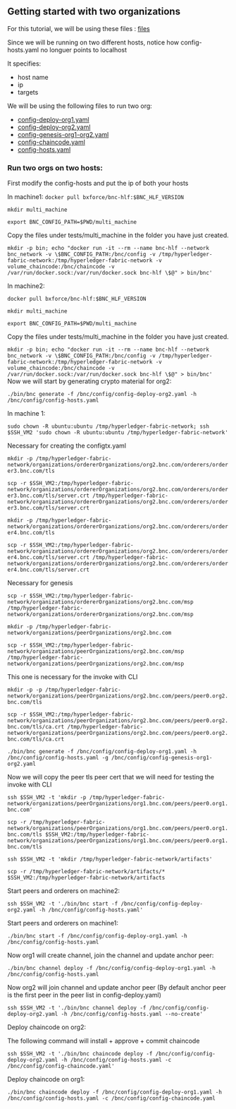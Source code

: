 ## Getting started with two organizations

For this tutorial, we will be using these files : [files](https://github.com/bxforce/bnc-hlf/tree/master/tests/multi_machine)

Since we will be running on two different hosts, notice how config-hosts.yaml no longuer points to localhost

It specifies:
* host name
* ip
* targets

We will be using the following files to run two org:
* [config-deploy-org1.yaml](https://github.com/bxforce/bnc-hlf/tree/master/tests/multi_machine/config-deploy-org1.yaml)
* [config-deploy-org2.yaml](https://github.com/bxforce/bnc-hlf/tree/master/tests/multi_machine/config-deploy-org2.yaml)
* [config-genesis-org1-org2.yaml](https://github.com/bxforce/bnc-hlf/tree/master/tests/multi_machine/config-genesis-org1-org2.yaml)
* [config-chaincode.yaml](https://github.com/bxforce/bnc-hlf/tree/master/tests/multi_machine/config-chaincode.yaml)
* [config-hosts.yaml](https://github.com/bxforce/bnc-hlf/tree/master/tests/multi_machine/config-hosts.yaml)         


### Run two orgs on two hosts:
First modify the config-hosts and put the ip of both your hosts

In machine1:
`docker pull bxforce/bnc-hlf:$BNC_HLF_VERSION`

`mkdir multi_machine`

`export BNC_CONFIG_PATH=$PWD/multi_machine`

Copy the files under tests/multi_machine in the folder you have just created.

`mkdir -p bin; echo "docker run -it --rm --name bnc-hlf --network bnc_network -v \$BNC_CONFIG_PATH:/bnc/config -v /tmp/hyperledger-fabric-network:/tmp/hyperledger-fabric-network -v volume_chaincode:/bnc/chaincode -v /var/run/docker.sock:/var/run/docker.sock bnc-hlf \$@" > bin/bnc'
`

In machine2:

`docker pull bxforce/bnc-hlf:$BNC_HLF_VERSION`

`mkdir multi_machine`

`export BNC_CONFIG_PATH=$PWD/multi_machine`

Copy the files under tests/multi_machine in the folder you have just created.

`mkdir -p bin; echo "docker run -it --rm --name bnc-hlf --network bnc_network -v \$BNC_CONFIG_PATH:/bnc/config -v /tmp/hyperledger-fabric-network:/tmp/hyperledger-fabric-network -v volume_chaincode:/bnc/chaincode -v /var/run/docker.sock:/var/run/docker.sock bnc-hlf \$@" > bin/bnc'
`
Now we will start by generating crypto material for org2:

`./bin/bnc generate -f /bnc/config/config-deploy-org2.yaml -h /bnc/config/config-hosts.yaml`

In machine 1:

`sudo chown -R ubuntu:ubuntu /tmp/hyperledger-fabric-network; ssh $SSH_VM2 'sudo chown -R ubuntu:ubuntu /tmp/hyperledger-fabric-network'`

Necessary for creating the configtx.yaml

`mkdir -p /tmp/hyperledger-fabric-network/organizations/ordererOrganizations/org2.bnc.com/orderers/orderer3.bnc.com/tls`

`scp -r $SSH_VM2:/tmp/hyperledger-fabric-network/organizations/ordererOrganizations/org2.bnc.com/orderers/orderer3.bnc.com/tls/server.crt /tmp/hyperledger-fabric-network/organizations/ordererOrganizations/org2.bnc.com/orderers/orderer3.bnc.com/tls/server.crt`

`mkdir -p /tmp/hyperledger-fabric-network/organizations/ordererOrganizations/org2.bnc.com/orderers/orderer4.bnc.com/tls`
  
`scp -r $SSH_VM2:/tmp/hyperledger-fabric-network/organizations/ordererOrganizations/org2.bnc.com/orderers/orderer4.bnc.com/tls/server.crt /tmp/hyperledger-fabric-network/organizations/ordererOrganizations/org2.bnc.com/orderers/orderer4.bnc.com/tls/server.crt`

Necessary for genesis

`scp -r $SSH_VM2:/tmp/hyperledger-fabric-network/organizations/ordererOrganizations/org2.bnc.com/msp /tmp/hyperledger-fabric-network/organizations/ordererOrganizations/org2.bnc.com/msp`

`mkdir -p /tmp/hyperledger-fabric-network/organizations/peerOrganizations/org2.bnc.com`
  
`scp -r $SSH_VM2:/tmp/hyperledger-fabric-network/organizations/peerOrganizations/org2.bnc.com/msp /tmp/hyperledger-fabric-network/organizations/peerOrganizations/org2.bnc.com/msp`

This one is necessary for the invoke with CLI
  
`mkdir -p -p /tmp/hyperledger-fabric-network/organizations/peerOrganizations/org2.bnc.com/peers/peer0.org2.bnc.com/tls`

`scp -r $SSH_VM2:/tmp/hyperledger-fabric-network/organizations/peerOrganizations/org2.bnc.com/peers/peer0.org2.bnc.com/tls/ca.crt /tmp/hyperledger-fabric-network/organizations/peerOrganizations/org2.bnc.com/peers/peer0.org2.bnc.com/tls/ca.crt`

`./bin/bnc generate -f /bnc/config/config-deploy-org1.yaml -h /bnc/config/config-hosts.yaml -g /bnc/config/config-genesis-org1-org2.yaml`

Now we will copy the peer tls peer cert that we will need for testing the invoke with CLI

`ssh $SSH_VM2 -t 'mkdir -p /tmp/hyperledger-fabric-network/organizations/peerOrganizations/org1.bnc.com/peers/peer0.org1.bnc.com'`

`scp -r /tmp/hyperledger-fabric-network/organizations/peerOrganizations/org1.bnc.com/peers/peer0.org1.bnc.com/tls $SSH_VM2:/tmp/hyperledger-fabric-network/organizations/peerOrganizations/org1.bnc.com/peers/peer0.org1.bnc.com/tls`

`ssh $SSH_VM2 -t 'mkdir /tmp/hyperledger-fabric-network/artifacts'`

`scp -r /tmp/hyperledger-fabric-network/artifacts/* $SSH_VM2:/tmp/hyperledger-fabric-network/artifacts`

Start peers and orderers on machine2:

`ssh $SSH_VM2 -t './bin/bnc start -f /bnc/config/config-deploy-org2.yaml -h /bnc/config/config-hosts.yaml'`

Start peers and orderers on machine1:

`./bin/bnc start -f /bnc/config/config-deploy-org1.yaml -h /bnc/config/config-hosts.yaml`

Now org1 will create channel, join the channel and update anchor peer:

`./bin/bnc channel deploy -f /bnc/config/config-deploy-org1.yaml -h /bnc/config/config-hosts.yaml`

Now org2 will join channel and update anchor peer (By default anchor peer is the first peer in the peer list in config-deploy.yaml)

`ssh $SSH_VM2 -t './bin/bnc channel deploy -f /bnc/config/config-deploy-org2.yaml -h /bnc/config/config-hosts.yaml --no-create'`

Deploy chaincode on org2:

The following command will install + approve + commit chaincode

`ssh $SSH_VM2 -t './bin/bnc chaincode deploy -f /bnc/config/config-deploy-org2.yaml -h /bnc/config/config-hosts.yaml -c /bnc/config/config-chaincode.yaml'`

Deploy chaincode on org1:

`./bin/bnc chaincode deploy -f /bnc/config/config-deploy-org1.yaml -h /bnc/config/config-hosts.yaml -c /bnc/config/config-chaincode.yaml`